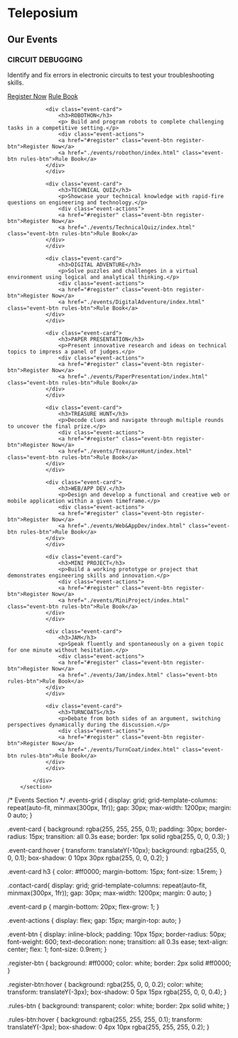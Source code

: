 # Teleposium



<section id="events" class="section">
            <h2>Our Events</h2>
            <div class="events-grid">
                <div class="event-card">
                    <h3>CIRCUIT DEBUGGING</h3>
                    <p> Identify and fix errors in electronic circuits to test your troubleshooting skills.</p>
                    <div class="event-actions">
                    <a href="#register" class="event-btn register-btn">Register Now</a>
                    <a href="./events/circuitdebugging/index.html" class="event-btn rules-btn">Rule Book</a>
                </div>
                </div>
                
                <div class="event-card">
                    <h3>ROBOTHON</h3>
                    <p> Build and program robots to complete challenging tasks in a competitive setting.</p>
                    <div class="event-actions">
                    <a href="#register" class="event-btn register-btn">Register Now</a>
                    <a href="./events/robothon/index.html" class="event-btn rules-btn">Rule Book</a>
                </div>
                </div>
                
                <div class="event-card">
                    <h3>TECHNICAL QUIZ</h3>
                    <p>Showcase your technical knowledge with rapid-fire questions on engineering and technology.</p>
                    <div class="event-actions">
                    <a href="#register" class="event-btn register-btn">Register Now</a>
                    <a href="./events/TechnicalQuiz/index.html" class="event-btn rules-btn">Rule Book</a>
                </div>
                </div>
                
                <div class="event-card">
                    <h3>DIGITAL ADVENTURE</h3>
                    <p>Solve puzzles and challenges in a virtual environment using logical and analytical thinking.</p>
                    <div class="event-actions">
                    <a href="#register" class="event-btn register-btn">Register Now</a>
                    <a href="./events/DigitalAdventure/index.html" class="event-btn rules-btn">Rule Book</a>
                </div>
                </div>
                
                <div class="event-card">
                    <h3>PAPER PRESENTATION</h3>
                    <p>Present innovative research and ideas on technical topics to impress a panel of judges.</p>
                    <div class="event-actions">
                    <a href="#register" class="event-btn register-btn">Register Now</a>
                    <a href="./events/PaperPresentation/index.html" class="event-btn rules-btn">Rule Book</a>
                </div>
                </div>
                
                <div class="event-card">
                    <h3>TREASURE HUNT</h3>
                    <p>Decode clues and navigate through multiple rounds to uncover the final prize.</p>
                    <div class="event-actions">
                    <a href="#register" class="event-btn register-btn">Register Now</a>
                    <a href="./events/TreasureHunt/index.html" class="event-btn rules-btn">Rule Book</a>
                </div>
                </div>
                
                <div class="event-card">
                    <h3>WEB/APP DEV.</h3>
                    <p>Design and develop a functional and creative web or mobile application within a given timeframe.</p>
                    <div class="event-actions">
                    <a href="#register" class="event-btn register-btn">Register Now</a>
                    <a href="./events/Web&AppDev/index.html" class="event-btn rules-btn">Rule Book</a>
                </div>
                </div>
                
                <div class="event-card">
                    <h3>MINI PROJECT</h3>
                    <p>Build a working prototype or project that demonstrates engineering skills and innovation.</p>
                    <div class="event-actions">
                    <a href="#register" class="event-btn register-btn">Register Now</a>
                    <a href="./events/MiniProject/index.html" class="event-btn rules-btn">Rule Book</a>
                </div>
                </div>
                
                <div class="event-card">
                    <h3>JAM</h3>
                    <p>Speak fluently and spontaneously on a given topic for one minute without hesitation.</p>
                    <div class="event-actions">
                    <a href="#register" class="event-btn register-btn">Register Now</a>
                    <a href="./events/Jam/index.html" class="event-btn rules-btn">Rule Book</a>
                </div>
                </div>
                
                <div class="event-card">
                    <h3>TURNCOATS</h3>
                    <p>Debate from both sides of an argument, switching perspectives dynamically during the discussion.</p>
                    <div class="event-actions">
                    <a href="#register" class="event-btn register-btn">Register Now</a>
                    <a href="./events/TurnCoat/index.html" class="event-btn rules-btn">Rule Book</a>
                </div>
                </div>
                
            </div>
        </section>




/* Events Section */
.events-grid {
    display: grid;
    grid-template-columns: repeat(auto-fit, minmax(300px, 1fr));
    gap: 30px;
    max-width: 1200px;
    margin: 0 auto;
}

.event-card {
    background: rgba(255, 255, 255, 0.1);
    padding: 30px;
    border-radius: 15px;
    transition: all 0.3s ease;
    border: 1px solid rgba(255, 0, 0, 0.3);
}

.event-card:hover {
    transform: translateY(-10px);
    background: rgba(255, 0, 0, 0.1);
    box-shadow: 0 10px 30px rgba(255, 0, 0, 0.2);
}

.event-card h3 {
    color: #ff0000;
    margin-bottom: 15px;
    font-size: 1.5rem;
}

.contact-card{
    display: grid;
    grid-template-columns: repeat(auto-fit, minmax(300px, 1fr));
    gap: 30px;
    max-width: 1200px;
    margin: 0 auto;
}

.event-card p {
    margin-bottom: 20px;
    flex-grow: 1;
}

.event-actions {
    display: flex;
    gap: 15px;
    margin-top: auto;
}

.event-btn {
    display: inline-block;
    padding: 10px 15px;
    border-radius: 50px;
    font-weight: 600;
    text-decoration: none;
    transition: all 0.3s ease;
    text-align: center;
    flex: 1;
    font-size: 0.9rem;
}

.register-btn {
    background: #ff0000;
    color: white;
    border: 2px solid #ff0000;
}

.register-btn:hover {
    background: rgba(255, 0, 0, 0.2);
    color: white;
    transform: translateY(-3px);
    box-shadow: 0 5px 15px rgba(255, 0, 0, 0.4);
}

.rules-btn {
    background: transparent;
    color: white;
    border: 2px solid white;
}

.rules-btn:hover {
    background: rgba(255, 255, 255, 0.1);
    transform: translateY(-3px);
    box-shadow: 0 4px 10px rgba(255, 255, 255, 0.2);
}

